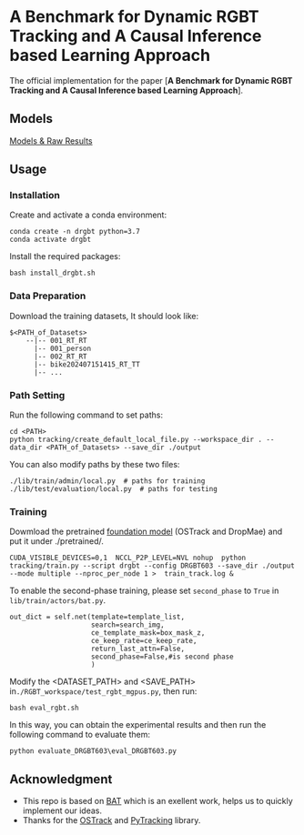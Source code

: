 # A Benchmark for Dynamic RGBT Tracking and A Causal Inference based Learning Approach
The official implementation for the paper [**A Benchmark for Dynamic RGBT Tracking and A Causal Inference based Learning Approach**].



## Models

[Models & Raw Results](https://www.kaggle.com/datasets/zhaodongding/drgbt603-results/data)



## Usage
### Installation
Create and activate a conda environment:
```
conda create -n drgbt python=3.7
conda activate drgbt
```
Install the required packages:
```
bash install_drgbt.sh
```

### Data Preparation
Download the training datasets, It should look like:
```
$<PATH_of_Datasets>
    --|-- 001_RT_RT
      |-- 001_person
      |-- 002_RT_RT
      |-- bike202407151415_RT_TT
      |-- ...
```

### Path Setting
Run the following command to set paths:
```
cd <PATH>
python tracking/create_default_local_file.py --workspace_dir . --data_dir <PATH_of_Datasets> --save_dir ./output
```
You can also modify paths by these two files:
```
./lib/train/admin/local.py  # paths for training
./lib/test/evaluation/local.py  # paths for testing
```

### Training
Dowmload the pretrained [foundation model](https://www.kaggle.com/datasets/zhaodongding/drgbt603-results/data) (OSTrack and DropMae)
and put it under ./pretrained/.
```
CUDA_VISIBLE_DEVICES=0,1  NCCL_P2P_LEVEL=NVL nohup  python tracking/train.py --script drgbt --config DRGBT603 --save_dir ./output --mode multiple --nproc_per_node 1 >  train_track.log &
```
To enable the second-phase training, please set `second_phase` to `True` in `lib/train/actors/bat.py`.
```
out_dict = self.net(template=template_list,
                    search=search_img,
                    ce_template_mask=box_mask_z,
                    ce_keep_rate=ce_keep_rate,
                    return_last_attn=False,
                    second_phase=False,#is second phase
                    )
```

Modify the <DATASET_PATH> and <SAVE_PATH> in```./RGBT_workspace/test_rgbt_mgpus.py```, then run:
```
bash eval_rgbt.sh
```
In this way, you can obtain the experimental results and then run the following command to evaluate them:
```
python evaluate_DRGBT603\eval_DRGBT603.py
```

## Acknowledgment
- This repo is based on [BAT](https://github.com/SparkTempest/BAT) which is an exellent work, helps us to quickly implement our ideas.
- Thanks for the [OSTrack](https://github.com/botaoye/OSTrack) and [PyTracking](https://github.com/visionml/pytracking) library.

